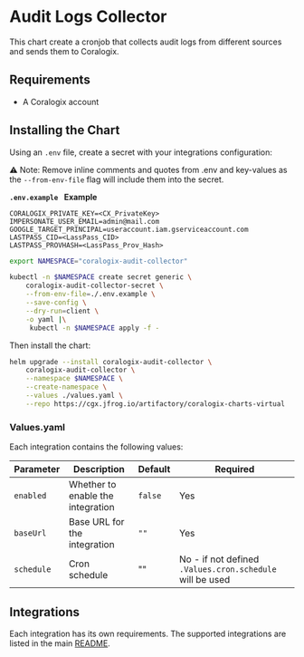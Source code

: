 # Audit Logs Collector

This chart create a cronjob that collects audit logs from different sources and sends them to Coralogix.

## Requirements

- A Coralogix account

## Installing the Chart

Using an `.env` file, create a secret with your integrations configuration:

:warning: Note: Remove inline comments and quotes from .env and key-values as the `--from-env-file` flag will include them into the secret.

**`.env.example ` Example**

```
CORALOGIX_PRIVATE_KEY=<CX_PrivateKey>
IMPERSONATE_USER_EMAIL=admin@mail.com
GOOGLE_TARGET_PRINCIPAL=useraccount.iam.gserviceaccount.com
LASTPASS_CID=<LassPass_CID>
LASTPASS_PROVHASH=<LassPass_Prov_Hash>
```

```bash
export NAMESPACE="coralogix-audit-collector"

kubectl -n $NAMESPACE create secret generic \
    coralogix-audit-collector-secret \
    --from-env-file=./.env.example \
    --save-config \
    --dry-run=client \
    -o yaml |\
     kubectl -n $NAMESPACE apply -f -
```

Then install the chart:

```bash
helm upgrade --install coralogix-audit-collector \
    coralogix-audit-collector \
    --namespace $NAMESPACE \
    --create-namespace \
    --values ./values.yaml \
    --repo https://cgx.jfrog.io/artifactory/coralogix-charts-virtual
```

### Values.yaml

Each integration contains the following values:

| Parameter | Description | Default | Required                                                |
|-----------|-------------|---------|---------------------------------------------------------|
| `enabled` | Whether to enable the integration | `false` | Yes |
| `baseUrl` | Base URL for the integration | `""` | Yes |
| `schedule` | Cron schedule | "" | No - if not defined `.Values.cron.schedule` will be used |

## Integrations

Each integration has its own requirements. The supported integrations are listed in the main [README](../README.md).
